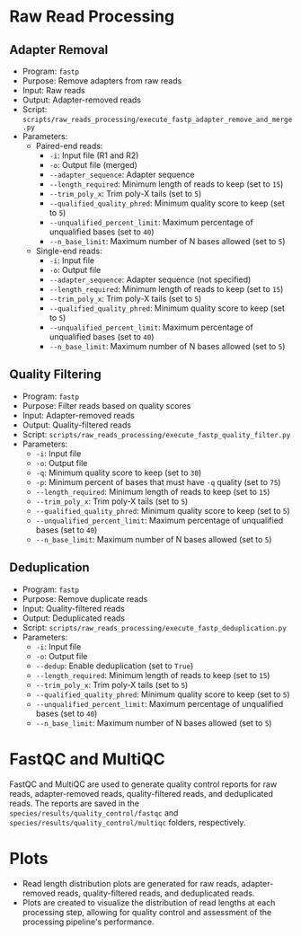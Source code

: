 # Raw Read Processing

## Adapter Removal

* Program: `fastp`
* Purpose: Remove adapters from raw reads
* Input: Raw reads
* Output: Adapter-removed reads
* Script: `scripts/raw_reads_processing/execute_fastp_adapter_remove_and_merge.py`
* Parameters:
	+ Paired-end reads:
		- `-i`: Input file (R1 and R2)
		- `-o`: Output file (merged)
		- `--adapter_sequence`: Adapter sequence
		- `--length_required`: Minimum length of reads to keep (set to `15`)
		- `--trim_poly_x`: Trim poly-X tails (set to `5`)
		- `--qualified_quality_phred`: Minimum quality score to keep (set to `5`)
		- `--unqualified_percent_limit`: Maximum percentage of unqualified bases (set to `40`)
		- `--n_base_limit`: Maximum number of N bases allowed (set to `5`)
	+ Single-end reads:
		- `-i`: Input file
		- `-o`: Output file
		- `--adapter_sequence`: Adapter sequence (not specified)
		- `--length_required`: Minimum length of reads to keep (set to `15`)
		- `--trim_poly_x`: Trim poly-X tails (set to `5`)
		- `--qualified_quality_phred`: Minimum quality score to keep (set to `5`)
		- `--unqualified_percent_limit`: Maximum percentage of unqualified bases (set to `40`)
		- `--n_base_limit`: Maximum number of N bases allowed (set to `5`)

## Quality Filtering

* Program: `fastp`
* Purpose: Filter reads based on quality scores
* Input: Adapter-removed reads
* Output: Quality-filtered reads
* Script: `scripts/raw_reads_processing/execute_fastp_quality_filter.py`
* Parameters:
	+ `-i`: Input file
	+ `-o`: Output file
	+ `-q`: Minimum quality score to keep (set to `30`)
	+ `-p`: Minimum percent of bases that must have `-q` quality (set to `75`)
	+ `--length_required`: Minimum length of reads to keep (set to `15`)
	+ `--trim_poly_x`: Trim poly-X tails (set to `5`)
	+ `--qualified_quality_phred`: Minimum quality score to keep (set to `5`)
	+ `--unqualified_percent_limit`: Maximum percentage of unqualified bases (set to `40`)
	+ `--n_base_limit`: Maximum number of N bases allowed (set to `5`)

## Deduplication

* Program: `fastp`
* Purpose: Remove duplicate reads
* Input: Quality-filtered reads
* Output: Deduplicated reads
* Script: `scripts/raw_reads_processing/execute_fastp_deduplication.py`
* Parameters:
	+ `-i`: Input file
	+ `-o`: Output file
	+ `--dedup`: Enable deduplication (set to `True`)
	+ `--length_required`: Minimum length of reads to keep (set to `15`)
	+ `--trim_poly_x`: Trim poly-X tails (set to `5`)
	+ `--qualified_quality_phred`: Minimum quality score to keep (set to `5`)
	+ `--unqualified_percent_limit`: Maximum percentage of unqualified bases (set to `40`)
	+ `--n_base_limit`: Maximum number of N bases allowed (set to `5`)


# FastQC and MultiQC

FastQC and MultiQC are used to generate quality control reports for raw reads, adapter-removed reads, quality-filtered reads, and deduplicated reads. The reports are saved in the `species/results/quality_control/fastqc` and `species/results/quality_control/multiqc` folders, respectively.

# Plots

* Read length distribution plots are generated for raw reads, adapter-removed reads, quality-filtered reads, and deduplicated reads.
* Plots are created to visualize the distribution of read lengths at each processing step, allowing for quality control and assessment of the processing pipeline's performance.